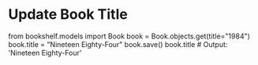 # Update Book Title

from bookshelf.models import Book
book = Book.objects.get(title="1984")
book.title = "Nineteen Eighty-Four"
book.save()
book.title  # Output: 'Nineteen Eighty-Four'

